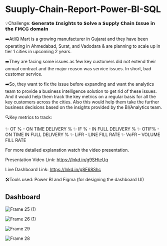 # Suuply-Chain-Report-Power-BI-SQL

💡Challenge: 𝗚𝗲𝗻𝗲𝗿𝗮𝘁𝗲 𝗜𝗻𝘀𝗶𝗴𝗵𝘁𝘀 𝘁𝗼 𝗦𝗼𝗹𝘃𝗲 𝗮 𝗦𝘂𝗽𝗽𝗹𝘆 𝗖𝗵𝗮𝗶𝗻 𝗜𝘀𝘀𝘂𝗲 𝗶𝗻 𝘁𝗵𝗲 𝗙𝗠𝗖𝗚 𝗱𝗼𝗺𝗮𝗶𝗻

➡️AtliQ Mart is a growing manufacturer in Gujarat and they have been operating in Ahmedabad, Surat, and Vadodara & are planning to scale up in tier 1 cities in upcoming 2 years.

➡️They are facing some issues as few key customers did not extend their annual contract and the major reason was service issues. In short, bad customer service.

➡️So, they want to fix the issue before expanding and want the analytics team to provide a business intelligence solution to get rid of these issues. And it would help them track the key metrics on a regular basis for all the key customers across the cities. Also this would help them take the further business decisions based on the insights provided by the BI/Analytics team.
 
 🔍Key metrics to track:

✨ OT % - ON TIME DELIVERY %
✨ IF % - IN FULL DELIVERY %
✨ OTIF% - ON TIME IN FULL DELIVERY %
✨ LiFR - LINE FILL RATE
✨ VoFR – VOLUME FILL RATE

For more detailed explanation watch the video presentation.
 
 Presentation Video Link: https://lnkd.in/g9SHteUq
 
 Live Dashboard Link: https://lnkd.in/g8F68Shc
 
 🛠️Tools used: Power BI and Figma (for designing the dashboard UI)

 ## Dashboard

 ![Frame 25 (1)](https://github.com/Parthmire19/Suuply-Chain-Report-Power-BI-SQL/assets/96012606/c9df8154-0a68-43f6-ba35-a48164437454)

 ![Frame 26 (1)](https://github.com/Parthmire19/Suuply-Chain-Report-Power-BI-SQL/assets/96012606/0b94eb78-8bcc-4f9c-b1cd-0e3a66380fd3)

 ![Frame 29](https://github.com/Parthmire19/Suuply-Chain-Report-Power-BI-SQL/assets/96012606/49789073-131e-45c9-a363-27b15da2a48d)

 ![Frame 28](https://github.com/Parthmire19/Suuply-Chain-Report-Power-BI-SQL/assets/96012606/dd109de6-ec4a-442c-b99a-5a834fd7766f)

